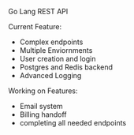 Go Lang REST API

Current Feature:
- Complex endpoints
- Multiple Enviornments
- User creation and login
- Postgres and Redis backend
- Advanced Logging

Working on Features:
- Email system
- Billing handoff
- completing all needed endpoints

